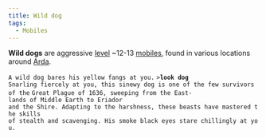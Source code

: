 ```yaml
---
title: Wild dog
tags:
  - Mobiles
---
```

**Wild dogs** are aggressive [level](level "wikilink") ~12-13
[mobiles](mobile "wikilink"), found in various locations around
[Arda](Arda "wikilink").

`A wild dog bares his yellow fangs at you.`
`>`**`look dog`**
`Snarling fiercely at you, this sinewy dog is one of the few survivors of the`
`Great Plague of 1636, sweeping from the East-lands of Middle Earth to Eriador`
`and the Shire. Adapting to the harshness, these beasts have mastered the skills`
`of stealth and scavenging. His smoke black eyes stare chillingly at you.`

